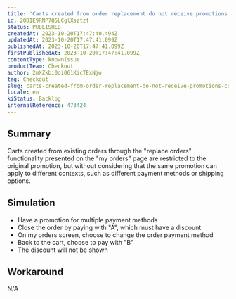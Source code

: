 ```yaml
---
title: 'Carts created from order replacement do not receive promotions correctly'
id: 2ODIE9RNP7Q5LCglXsztzf
status: PUBLISHED
createdAt: 2023-10-20T17:47:40.494Z
updatedAt: 2023-10-20T17:47:41.099Z
publishedAt: 2023-10-20T17:47:41.099Z
firstPublishedAt: 2023-10-20T17:47:41.099Z
contentType: knownIssue
productTeam: Checkout
author: 2mXZkbi0oi061KicTExNjo
tag: Checkout
slug: carts-created-from-order-replacement-do-not-receive-promotions-correctly
locale: en
kiStatus: Backlog
internalReference: 473424
---
```


## Summary


Carts created from existing orders through the "replace orders" functionality presented on the "my orders" page are restricted to the original promotion, but without considering that the same promotion can apply to different contexts, such as different payment methods or shipping options.


##

## Simulation



- Have a promotion for multiple payment methods
- Close the order by paying with "A", which must have a discount
- On my orders screen, choose to change the order payment method
- Back to the cart, choose to pay with "B"
- The discount will not be shown


##

## Workaround


N/A




